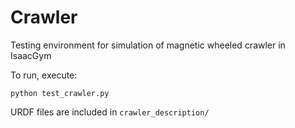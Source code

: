 # Crawler

Testing environment for simulation of magnetic wheeled crawler in IsaacGym

To run, execute:
```
python test_crawler.py
```

URDF files are included in `crawler_description/`

